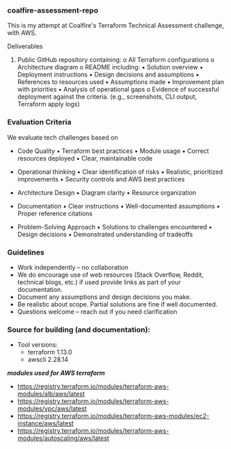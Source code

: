 ### coalfire-assessment-repo
This is my attempt at Coalfire's Terraform Technical Assessment challenge, with AWS. 

Deliverables
1. Public GitHub repository containing:
o All Terraform configurations
o Architecture diagram
o README including:
▪ Solution overview
▪ Deployment instructions
▪ Design decisions and assumptions
▪ References to resources used
▪ Assumptions made
▪ Improvement plan with priorities
▪ Analysis of operational gaps
o Evidence of successful deployment against the criteria. (e.g., screenshots, CLI output, Terraform apply
logs)

### Evaluation Criteria
We evaluate tech challenges based on
  - Code Quality
    ▪ Terraform best practices
    ▪ Module usage
    ▪ Correct resources deployed
    ▪ Clear, maintainable code

  - Operational thinking
    ▪ Clear identification of risks
    ▪ Realistic, prioritized improvements
    ▪ Security controls and AWS best practices

  - Architecture Design
    ▪ Diagram clarity
    ▪ Resource organization

  - Documentation
    ▪ Clear instructions
    ▪ Well-documented assumptions
    ▪ Proper reference citations

  - Problem-Solving Approach
    ▪ Solutions to challenges encountered
    ▪ Design decisions
    ▪ Demonstrated understanding of tradeoffs

### Guidelines
- Work independently – no collaboration
- We do encourage use of web resources (Stack Overflow, Reddit, technical blogs, etc.) if used provide links as part of your documentation.
- Document any assumptions and design decisions you make.
- Be realistic about scope. Partial solutions are fine if well documented.
- Questions welcome – reach out if you need clarification

### Source for building (and documentation):
- Tool versions:
  - terraform 1.13.0
  - awscli 2.28.14

***modules used for AWS terraform***
- https://registry.terraform.io/modules/terraform-aws-modules/alb/aws/latest 
- https://registry.terraform.io/modules/terraform-aws-modules/vpc/aws/latest
- https://registry.terraform.io/modules/terraform-aws-modules/ec2-instance/aws/latest 
- https://registry.terraform.io/modules/terraform-aws-modules/autoscaling/aws/latest
